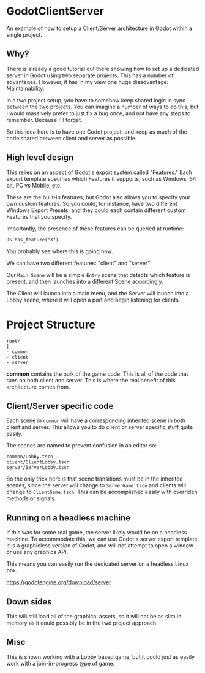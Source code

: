 # GodotClientServer
An example of how to setup a Client/Server architecture in Godot within a single project.


## Why?
There is already a good tutorial out there showing how to set up a dedicated server in Godot using two separate projects. This has a number of advantages. However, it has in my view one huge disadvantage: Maintainability.

In a two project setup, you have to somehow keep shared logic in sync between the two projects. You can imagine a number of ways to do this, but I would massively prefer to just fix a bug once, and not have any steps to remember. Because I'll forget.

So this idea here is to have one Godot project, and keep as much of the code shared between client and server as possible.


## High level design
This relies on an aspect of Godot's export system called "Features." Each export template specifies which Features it supports, such as Windows, 64 bit, PC vs Mobile, etc.

These are the built-in features, but Godot also allows you to specify your own custom features. So you could, for instance, have two different Windows Export Presets, and they could each contain different custom Features that you specify.

Importantly, the presence of these features can be queried at runtime:

``` OS.has_feature("X") ```

You probably see where this is going now.

We can have two different features: "client" and "server"

Our `Main Scene` will be a simple `Entry` scene that detects which feature is present, and then launches into a different Scene accordingly.

The Client will launch into a main menu, and the Server will launch into a Lobby scene, where it will open a port and begin listening for clients.


# Project Structure
```
root/
|
- common
- client
- server
```

**common** contains the bulk of the game code. This is all of the code that runs on both client and server. This is where the real benefit of this architecture comes from.


## Client/Server specific code
Each scene in `common` will have a corresponding inherited scene in both client and server. This allows you to do client or server specific stuff quite easily.

The scenes are named to prevent confusion in an editor so:
```
common/Lobby.tscn
client/ClientLobby.tscn
server/ServerLobby.tscn
```

So the only trick here is that scene transitions must be in the inherited scenes, since the server will change to `ServerGame.tscn` and clients will change to `ClientGame.tscn`. This can be accomplished easily with overriden methods or signals.

## Running on a headless machine
If this was for some real game, the server likely would be on a headless machine. To accommodate this, we can use Godot's server export template. It is a graphicless version of Godot, and will not attempt to open a window or use any graphics API.

This means you can easily run the dedicated server on a headless Linux box.

https://godotengine.org/download/server

## Down sides
This will still load all of the graphical assets, so it will not be as slim in memory as it could possibly be in the two project approach.

## Misc
This is shown working with a Lobby based game, but it could just as easily work with a join-in-progress type of game.
